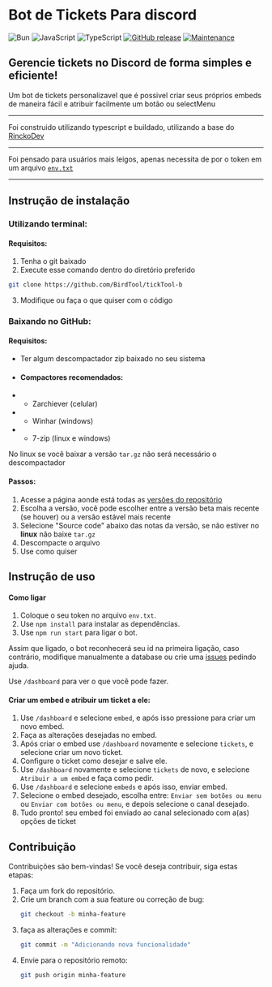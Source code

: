 # Bot de Tickets Para discord
![Bun](https://img.shields.io/badge/Bun-%23000000.svg?style=for-the-badge&logo=bun&logoColor=white)
![JavaScript](https://img.shields.io/badge/javascript-%23323330.svg?style=for-the-badge&logo=javascript&logoColor=%23F7DF1E)
![TypeScript](https://img.shields.io/badge/typescript-%23007ACC.svg?style=for-the-badge&logo=typescript&logoColor=white)
[![GitHub release](https://img.shields.io/github/release/BirdTool/tickTool-b.svg)](https://GitHub.com/BirdTool/tickTool-b/releases/)
[![Maintenance](https://img.shields.io/badge/Maintained%3F-yes-green.svg)](https://github.com/BirdTool/tickTool-b/graphs/commit-activity)

## Gerencie tickets no Discord de forma simples e eficiente!

Um bot de tickets personalizavel que é possivel criar seus próprios embeds de maneira fácil e atribuir facilmente um botão ou selectMenu

---

Foi construido utilizando typescript e buildado, utilizando a base do [RinckoDev](https://github.com/rinckodev)

---

Foi pensado para usuários mais leigos, apenas necessita de por o token em um arquivo [`env.txt`](https://github.com/BirdTool/tickTool-b/blob/main/env.txt)

---

## Instrução de instalação

### Utilizando terminal:

#### Requisitos:

1. Tenha o git baixado
2. Execute esse comando dentro do diretório preferido

``` bash
git clone https://github.com/BirdTool/tickTool-b
```

3. Modifique ou faça o que quiser com o código

### Baixando no GitHub:

#### Requisitos:
- Ter algum descompactador zip baixado no seu sistema
- #### Compactores recomendados:
- - Zarchiever (celular)
- - Winhar (windows)
- - 7-zip (linux e windows)

No linux se você baixar a versão `tar.gz` não será necessário o descompactador

#### Passos:

1. Acesse a página aonde está todas as [versões do repositório](https://github.com/BirdTool/tickTool-b/releases)
2. Escolha a versão, você pode escolher entre a versão beta mais recente (se houver) ou a versão estável mais recente
3. Selecione "Source code" abaixo das notas da versão, se não estiver no **linux** não baixe `tar.gz`
4. Descompacte o arquivo
5. Use como quiser

## Instrução de uso

#### Como ligar
1. Coloque o seu token no arquivo `env.txt`.
2. Use `npm install` para instalar as dependências.
3. Use `npm run start` para ligar o bot.

Assim que ligado, o bot reconhecerá seu id na primeira ligação, caso contrário, modifique manualmente a database ou crie uma [issues](https://github.com/BirdTool/tickTool-b/issues) pedindo ajuda.

Use `/dashboard` para ver o que você pode fazer.

#### Criar um embed e atribuir um ticket a ele:

1. Use `/dashboard` e selecione `embed`, e após isso pressione para criar um novo embed.
2. Faça as alterações desejadas no embed.
3. Após criar o embed use `/dashboard` novamente e selecione `tickets`, e selecione criar um novo ticket.
4. Configure o ticket como desejar e salve ele.
5. Use `/dashboard` novamente e selecione `tickets` de novo, e selecione `Atribuir a um embed` e faça como pedir.
6. Use `/dashboard` e selecione `embeds` e após isso, enviar embed.
7. Selecione o embed desejado, escolha entre: `Enviar sem botões ou menu` ou `Enviar com botões ou menu`, e depois selecione o canal desejado.
8. Tudo pronto! seu embed foi enviado ao canal selecionado com a(as) opções de ticket

## Contribuição

Contribuições são bem-vindas! Se você deseja contribuir, siga estas etapas:

1. Faça um fork do repositório.
2. Crie um branch com a sua feature ou correção de bug:  
   ```bash
   git checkout -b minha-feature
3. faça as alterações e commit:
    ```bash
    git commit -m "Adicionando nova funcionalidade"
    ```
4. Envie para o repositório remoto:
    ```bash
    git push origin minha-feature
    ```
